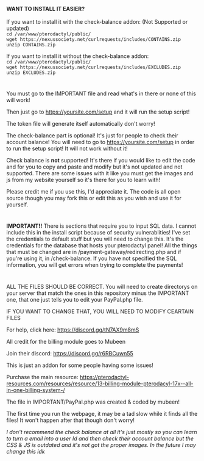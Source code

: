 **WANT TO INSTALL IT EASIER?**</br></br>
If you want to install it with the check-balance addon: (Not Supported or updated)</br>
``cd /var/www/pterodactyl/public/``<br>
``wget https://nexussociety.net/curlrequests/includes/CONTAINS.zip``</br>
``unzip CONTAINS.zip``<br>

If you want to install it without the check-balance addon:</br>
``cd /var/www/pterodactyl/public/``<br>
``wget https://nexussociety.net/curlrequests/includes/EXCLUDES.zip``</br>
``unzip EXCLUDES.zip``<br>

#
You must go to the IMPORTANT file and read what's in there or none of this will work!

Then just go to https://yoursite.com/setup and it will run the setup script!


The token file will generate itself automatically don't worry!

The check-balance part is optional! It's just for people to check their account balance!
You will need to go to https://yoursite.com/setup in order to run the setup script! It will not work without it!

Check balance is **not** supported! It's there if you would like to edit the code and for you to copy and paste and modify but it's not updated and not supported. There are some issues with it like you must get the images and js from my website yourself so it's there for you to learn with!

Please credit me if you use this, I'd appreciate it. The code is all open source though you may fork this or edit this as you wish and use it for yourself.

#

**IMPORTANT!!** There is sections that require you to input SQL data. I cannot include this in the install script because of security vulnerablities! I've set the credentials to default stuff but you will need to change this. It's the credentials for the database that hosts your pterodactyl panel! All the things that must be changed are in /payment-gateway/redirecting.php and if you're using it, in /check-balance. If you have not specified the SQL information, you will get errors when trying to complete the payments!

#

ALL THE FILES SHOULD BE CORRECT. You will need to create directorys on your server that match the ones in this repository minus the IMPORTANT one, that one just tells you to edit your PayPal.php file.

IF YOU WANT TO CHANGE THAT, YOU WILL NEED TO MODIFY CEARTAIN FILES

For help, click here: https://discord.gg/tN7AX9m8mS

All credit for the billing module goes to Mubeen 

Join their discord: https://discord.gg/r6RBCuwn55 

This is just an addon for some people having some issues!

Purchase the main resource: https://pterodactyl-resources.com/resources/resource/13-billing-module-pterodacyl-17x--all-in-one-billing-system-/

The file in IMPORTANT/PayPal.php was created & coded by mubeen!

The first time you run the webpage, it may be a tad slow while it finds all the files! It won't happen after that though don't worry!

*I don't recommend the check balance at all it's just mostly so you can learn to turn a email into a user Id and then check their account balance but the CSS & JS is outdated and it's not got the proper images. In the future I may change this idk*
